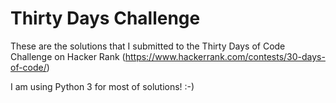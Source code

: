 # Thirty Days Challenge

These are the solutions that I submitted to the Thirty Days of Code Challenge on Hacker Rank (https://www.hackerrank.com/contests/30-days-of-code/)

I am using Python 3 for most of solutions! :-)
